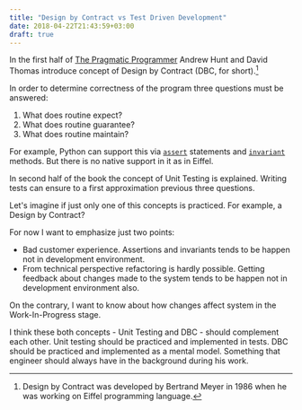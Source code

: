 ```yaml
---
title: "Design by Contract vs Test Driven Development"
date: 2018-04-22T21:43:59+03:00
draft: true
---
```


In the first half of [The Pragmatic Programmer](https://pragprog.com/book/tpp/the-pragmatic-programmer) Andrew Hunt and David Thomas introduce concept of Design by Contract (DBC, for short).[^1]

In order to determine correctness of the program three questions must be answered:

1. What does routine expect?
2. What does routine guarantee?
3. What does routine maintain?

For example, Python can support this via [`assert`](https://docs.python.org/3/reference/simple_stmts.html#assert) statements and [`invariant`](https://en.wikipedia.org/wiki/Invariant_(computer_science)) methods. But there is no native support in it as in Eiffel.

In second half of the book the concept of Unit Testing is explained. Writing tests can ensure to a first approximation previous three questions.

Let's imagine if just only one of this concepts is practiced. For example, a Design by Contract?

For now I want to emphasize just two points:

* Bad customer experience. Assertions and invariants tends to be happen not in development environment.
* From technical perspective refactoring is hardly possible. Getting feedback about changes made to the system tends to be happen not in development environment also.

On the contrary, I want to know about how changes affect system in the Work-In-Progress stage.

I think these both concepts - Unit Testing and DBC - should complement each other. Unit testing should be practiced and implemented in tests. DBC should be practiced and implemented as a mental model. Something that engineer should always have in the background during his work.


[^1]: Design by Contract was developed by Bertrand Meyer in 1986 when he was working on Eiffel programming language.

